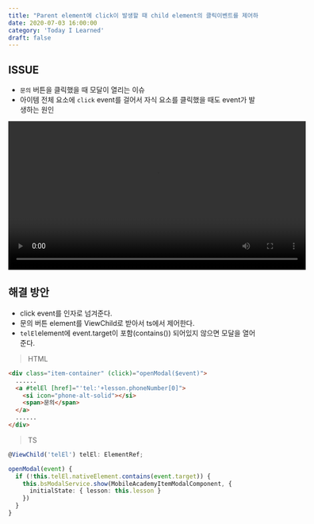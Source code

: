 ```yaml
---
title: "Parent element에 click이 발생할 때 child element의 클릭이벤트를 제어하기(20200703)"
date: 2020-07-03 16:00:00
category: 'Today I Learned'
draft: false
---
```




## ISSUE

- `문의` 버튼을 클릭했을 때 모달이 열리는 이슈
- 아이템 전체 요소에 `click` event를 걸어서 자식 요소를 클릭했을 때도 event가 발생하는 원인

<video width="600" controls>
  <source src="./sources/preventOpenModal.mov" type="video/mp4">
</video>



## 해결 방안

- click event를 인자로 넘겨준다.
- 문의 버튼 element를 ViewChild로 받아서 ts에서 제어한다.
- `telEl`element에 event.target이 포함(contains()) 되어있지 않으면 모달을 열어준다.

> HTML

```html
<div class="item-container" (click)="openModal($event)">
  ......
  <a #telEl [href]="'tel:'+lesson.phoneNumber[0]">
    <si icon="phone-alt-solid"></si>
    <span>문의</span>
  </a>
  ......
</div>
```

> TS

```ts
@ViewChild('telEl') telEl: ElementRef;

openModal(event) {
  if (!this.telEl.nativeElement.contains(event.target)) {
    this.bsModalService.show(MobileAcademyItemModalComponent, {
      initialState: { lesson: this.lesson }
    })
  }
}
```


